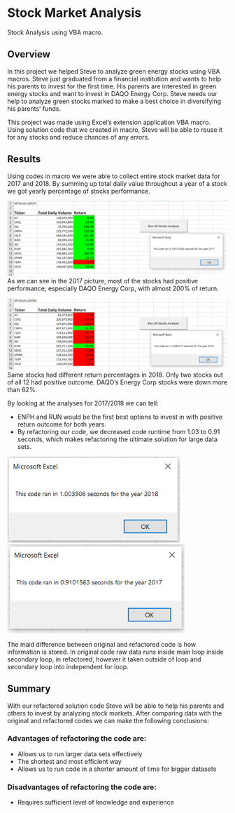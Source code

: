 # **Stock Market Analysis**
Stock Analysis using VBA macro.

## **Overview**
In this project we helped Steve to analyze green energy stocks using VBA macros. Steve just graduated from a financial institution and wants to help his parents to invest for the first time. His parents are interested in green energy stocks and want to invest in DAQO Energy Corp. Steve needs our help to analyze green stocks marked to make a best choice in diversifying his parents’ funds. 

This project was made using Excel’s extension application VBA macro. Using solution code that we created in macro, Steve will be able to reuse it for any stocks and reduce chances of any errors. 

## **Results**
Using codes in macro we were able to collect entire stock market data for 2017 and 2018. By summing up total daily value throughout a year of a stock we got yearly percentage of stocks performance. 

![VBA_Challenge_2017](Resourses/VBA_Challenge_2017.png) 
As we can see in the 2017 picture, most of the stocks had positive performance, especially DAQO Energy Corp, with almost 200% of return. 

![VBA_Challenge_2018](Resourses/VBA_Challenge_2018.png)
Same stocks had different return percentages in 2018. Only two stocks out of all 12 had positive outcome. DAQO’s Energy Corp stocks were down more than 62%. 

By looking at the analyses for 2017/2018 we can tell:
- ENPH and RUN would be the first best options to invest in with positive return outcome for both years. 
- By refactoring our code, we decreased code runtime from 1.03 to 0.91 seconds, which makes refactoring the ultimate solution for large data sets.

![Original](Resourses/Original.png)
![Refactored](Resourses/Refactored.png)

The maid difference between original and refactored code is how information is stored. In original code raw data runs inside main loop inside secondary loop, in refactored, however it taken outside of loop and secondary loop into independent for loop. 
## **Summary**
With our refactored solution code Steve will be able to help his parents and others to invest by analyzing stock markets. After comparing data with the original and refactored codes we can make the following conclusions:

### Advantages of refactoring the code are:
- Allows us to run larger data sets effectively 
- The shortest and most efficient way
- Allows us to run code in a shorter amount of time for bigger datasets 

### Disadvantages of refactoring the code are:
- Requires sufficient level of knowledge and experience 



